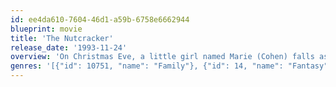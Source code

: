 ```yaml
---
id: ee4da610-7604-46d1-a59b-6758e6662944
blueprint: movie
title: 'The Nutcracker'
release_date: '1993-11-24'
overview: 'On Christmas Eve, a little girl named Marie (Cohen) falls asleep after a party at her home and dreams herself into a fantastic world where toys become larger than life. She meets up with the Nutcracker Prince (Culkin) who defends her from the Mouse King.'
genres: '[{"id": 10751, "name": "Family"}, {"id": 14, "name": "Fantasy"}, {"id": 10402, "name": "Music"}]'
---
```

